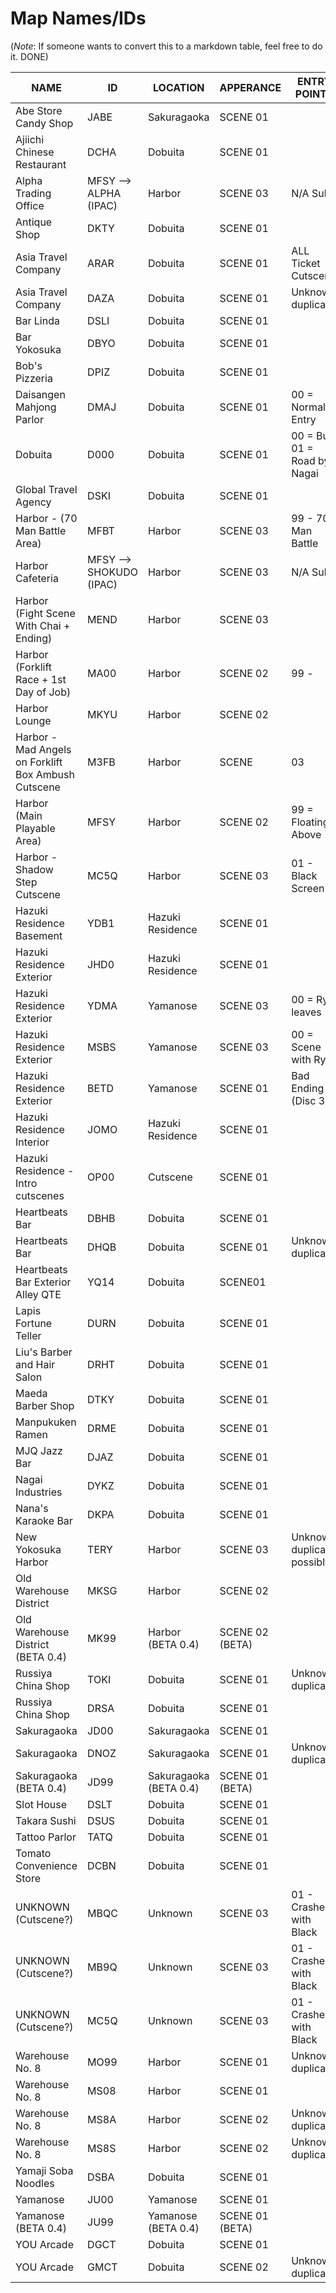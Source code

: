 # Map Names/IDs

(*Note*: If someone wants to convert this to a markdown table, feel free to do it. DONE)


| NAME | ID | LOCATION | APPERANCE | ENTRY POINTS |
|------|----|----------|-----------|--------------|
| Abe Store Candy Shop | JABE | Sakuragaoka | SCENE 01 |   |
| Ajiichi Chinese Restaurant | DCHA | Dobuita | SCENE 01 |   |
| Alpha Trading Office | MFSY --> ALPHA (IPAC) | Harbor | SCENE 03 | N/A Sub | IPAC Data for Harbor  |
| Antique Shop | DKTY | Dobuita | SCENE 01 |   |
| Asia Travel Company | ARAR | Dobuita | SCENE 01 | ALL Ticket Cutscene  |
| Asia Travel Company | DAZA | Dobuita | SCENE 01 | Unknown duplicate  |
| Bar Linda | DSLI | Dobuita | SCENE 01 |   |
| Bar Yokosuka | DBYO | Dobuita | SCENE 01 |   |
| Bob's Pizzeria | DPIZ | Dobuita | SCENE 01 |   |
| Daisangen Mahjong Parlor | DMAJ | Dobuita | SCENE 01 | 00 = Normal Entry  |
| Dobuita | D000 | Dobuita | SCENE 01 | 00 = Bus; 01 = Road by Nagai | Industries; 02 = Road by You Arcade  |
| Global Travel Agency | DSKI | Dobuita | SCENE 01 |   |
| Harbor - (70 Man Battle Area) | MFBT | Harbor | SCENE 03 | 99 - 70 Man Battle  |
| Harbor Cafeteria | MFSY --> SHOKUDO (IPAC) | Harbor | SCENE 03 | N/A Sub | IPAC Data for Harbor  |
| Harbor (Fight Scene With Chai + Ending) | MEND | Harbor | SCENE 03 |   |
| Harbor (Forklift Race + 1st Day of Job) | MA00 | Harbor | SCENE 02 | 99 - | Forklift Race  |
| Harbor Lounge | MKYU | Harbor | SCENE 02 |   |
| Harbor - Mad Angels on Forklift Box Ambush Cutscene | M3FB | Harbor | SCENE | 03 | 01 - Guy on Box Cutscene  |
| Harbor (Main Playable Area) | MFSY | Harbor | SCENE 02 | 99 = Floating Above | Ocean  |
| Harbor - Shadow Step Cutscene | MC5Q | Harbor | SCENE 03 | 01 - Black Screen  |
| Hazuki Residence Basement | YDB1 | Hazuki Residence | SCENE 01 |   |
| Hazuki Residence Exterior | JHD0 | Hazuki Residence | SCENE 01 |   |
| Hazuki Residence Exterior | YDMA | Yamanose | SCENE 03 | 00 = Ryo leaves | Residence with backpack (ending)  |
| Hazuki Residence Exterior | MSBS | Yamanose | SCENE 03 | 00 = Scene with Ryo | praying in Dojo, sees Iwao with Sword. Then goes onto random cutscenes  |
| Hazuki Residence Exterior | BETD | Yamanose | SCENE 01 | Bad Ending (Disc 3)  |
| Hazuki Residence Interior | JOMO | Hazuki Residence | SCENE 01 |   |
| Hazuki Residence - Intro cutscenes | OP00 | Cutscene | SCENE 01 |   |
| Heartbeats Bar | DBHB | Dobuita | SCENE 01 |   |
| Heartbeats Bar | DHQB | Dobuita | SCENE 01 | Unknown duplicate  |
| Heartbeats Bar Exterior Alley QTE | YQ14 | Dobuita | SCENE01 |   |
| Lapis Fortune Teller | DURN | Dobuita | SCENE 01 |   |
| Liu's Barber and Hair Salon | DRHT | Dobuita | SCENE 01 |   |
| Maeda Barber Shop | DTKY | Dobuita | SCENE 01 |   |
| Manpukuken Ramen | DRME | Dobuita | SCENE 01 |   |
| MJQ Jazz Bar | DJAZ | Dobuita | SCENE 01 |   |
| Nagai Industries | DYKZ | Dobuita | SCENE 01 |   |
| Nana's Karaoke Bar | DKPA | Dobuita | SCENE 01 |   |
| New Yokosuka Harbor | TERY | Harbor | SCENE 03 | Unknown duplicate, possibly | related to the bike part  |
| Old Warehouse District | MKSG | Harbor | SCENE 02 |   |
| Old Warehouse District (BETA 0.4) | MK99 | Harbor (BETA 0.4) | SCENE 02 (BETA) | |   |
| Russiya China Shop | TOKI | Dobuita | SCENE 01 | Unknown duplicate  |
| Russiya China Shop | DRSA | Dobuita | SCENE 01 |   |
| Sakuragaoka | JD00 | Sakuragaoka | SCENE 01 |   |
| Sakuragaoka | DNOZ | Sakuragaoka | SCENE 01 | Unknown duplicate  |
| Sakuragaoka (BETA 0.4) | JD99 | Sakuragaoka (BETA 0.4) | SCENE 01 (BETA) |   |
| Slot House | DSLT | Dobuita | SCENE 01 |   |
| Takara Sushi | DSUS | Dobuita | SCENE 01 |   |
| Tattoo Parlor | TATQ | Dobuita | SCENE 01 |   |
| Tomato Convenience Store | DCBN | Dobuita | SCENE 01 |   |
| UNKNOWN (Cutscene?) | MBQC | Unknown | SCENE 03 | 01 - Crashes with Black | Screen  |
| UNKNOWN (Cutscene?) | MB9Q | Unknown | SCENE 03 | 01 - Crashes with Black | Screen  |
| UNKNOWN (Cutscene?) | MC5Q | Unknown | SCENE 03 | 01 - Crashes with Black | Screen  |
| Warehouse No. 8 | MO99 | Harbor | SCENE 01 | Unknown duplicate  |
| Warehouse No. 8 | MS08 | Harbor | SCENE 01 |   |
| Warehouse No. 8 | MS8A | Harbor | SCENE 02 | Unknown duplicate  |
| Warehouse No. 8 | MS8S | Harbor | SCENE 02 | Unknown duplicate  |
| Yamaji Soba Noodles | DSBA | Dobuita | SCENE 01 |   |
| Yamanose | JU00 | Yamanose | SCENE 01 |   |
| Yamanose (BETA 0.4) | JU99 | Yamanose (BETA 0.4) | SCENE 01 (BETA) |   |
| YOU Arcade | DGCT | Dobuita | SCENE 01 |   |
| YOU Arcade | GMCT | Dobuita | SCENE 02 | Unknown duplicate |